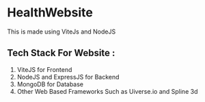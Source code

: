 # HealthWebsite
This is made using ViteJs and NodeJS

## Tech Stack For Website : 
1. ViteJS for Frontend
2. NodeJS and ExpressJS for Backend
3. MongoDB for Database
4. Other Web Based Frameworks Such as Uiverse.io and Spline 3d
